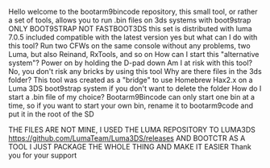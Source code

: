 Hello welcome to the bootarm9bincode repository, this small tool, or rather a set of tools, allows you to run .bin files on 3ds systems with boot9strap ONLY BOOT9STRAP NOT FASTBOOT3DS this set is distributed with luma 7.0.5 included compatible with the latest version
yes but what can I do with this tool? Run two CFWs on the same console without any problems, two Luma, but also Reinand, RxTools, and so on
How can I start this "alternative system"? Power on by holding the D-pad down
Am I at risk with this tool? No, you don't risk any bricks by using this tool
Why are there files in the 3ds folder? This tool was created as a "bridge" to use Homebrew Hax2.x on a Luma 3DS boot9strap system if you don't want to delete the folder
How do I start a .bin file of my choice? Bootarm9Bincode can only start one bin at a time, so if you want to start your own bin, rename it to bootarm9code and put it in the root of the SD

THE FILES ARE NOT MINE, I USED THE LUMA REPOSITORY TO LUMA3DS https://github.com/LumaTeam/Luma3DS/releases AND BOOTCTR AS A TOOL I JUST PACKAGE THE WHOLE THING AND MAKE IT EASIER
Thank you for your support
